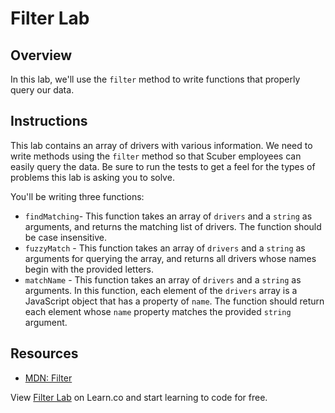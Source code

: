 # Filter Lab

## Overview
In this lab, we'll use the `filter` method to write functions that properly query our data.

## Instructions
This lab contains an array of drivers with various information. We need to write methods using the `filter` method so that Scuber employees can easily query the data. Be sure to run the tests to get a feel for the types of problems this lab is asking you to solve.

You'll be writing three functions:
* `findMatching`- This function takes an array of `drivers` and a `string` as arguments, and returns the matching list of drivers. The function should be case insensitive.
* `fuzzyMatch` - This function takes an array of `drivers` and a `string` as arguments for querying the array, and returns all drivers whose names begin with the provided letters.
* `matchName` - This function takes an array of `drivers` and a `string` as arguments. In this function, each element of the `drivers` array is a JavaScript object that has a property of `name`. The function should return each element whose `name` property matches the provided `string` argument.

## Resources
- [MDN: Filter](https://developer.mozilla.org/en-US/docs/Web/JavaScript/Reference/Global_Objects/Array/filter)

<p class='util--hide'>View <a href='https://learn.co/lessons/js-looping-and-iteration-filter-lab'>Filter Lab</a> on Learn.co and start learning to code for free.</p>
